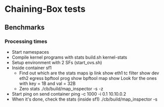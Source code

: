 # Chaining-Box tests

## Benchmarks

### Processing times
- Start namespaces
- Compile kernel programs with stats
  build.sh kernel-stats
- Setup environment with 2 SFs (start_ovs.sh)
- Inside container sf1
  - Find out which are the stats maps
    ip link show eth1
    tc filter show dev eth2 egress
    bpftool prog show
    bpftool map show
    Look for the ones with key = 1B and val = 32B
  - Zero stats
    ./cb/build/map_inspector -s <map-id> -z
- Start ping on send container
  ping -c 1000 -i 0.1 10.10.0.2
- When it's done, check the stats (inside sf1)
  ./cb/build/map_inspector -s <map-id>

